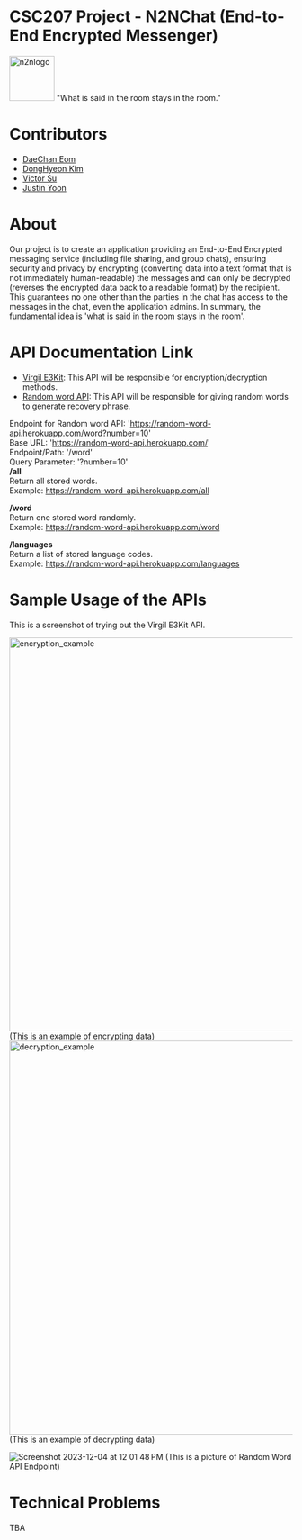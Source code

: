 # CSC207 Project - N2NChat (End-to-End Encrypted Messenger)
<img width="80" alt="n2nlogo" src="https://github.com/hoooing/CSC207-Project/assets/88988698/90b2bdb3-908c-41aa-a162-fa342f06300d">
"What is said in the room stays in the room."

# Contributors
* [DaeChan Eom](https://github.com/daechan0615)
* [DongHyeon Kim](https://github.com/hoooing)
* [Victor Su](https://github.com/VictorSu33)
* [Justin Yoon](https://github.com/justinyoon95)

# About
Our project is to create an application providing an End-to-End Encrypted messaging service (including file sharing, and group chats), ensuring security and privacy by encrypting (converting data into a text format that is not immediately human-readable) the messages and can only be decrypted (reverses the encrypted data back to a readable format) by the recipient. This guarantees no one other than the parties in the chat has access to the messages in the chat, even the application admins. In summary, the fundamental idea is 'what is said in the room stays in the room'. 
# API Documentation Link
* [Virgil E3Kit](https://developer.virgilsecurity.com/docs/e3kit): This API will be responsible for encryption/decryption methods.
* [Random word API](https://random-word-api.herokuapp.com/home): This API will be responsible for giving random words to generate recovery phrase.

Endpoint for Random word API: 'https://random-word-api.herokuapp.com/word?number=10' \
Base URL: 'https://random-word-api.herokuapp.com/' \
Endpoint/Path: '/word' \
Query Parameter: '?number=10' \
__/all__ \
Return all stored words. \
Example: https://random-word-api.herokuapp.com/all 

__/word__ \
Return one stored word randomly. \
Example: https://random-word-api.herokuapp.com/word

__/languages__ \
Return a list of stored language codes. \
Example: https://random-word-api.herokuapp.com/languages

# Sample Usage of the APIs
This is a screenshot of trying out the Virgil E3Kit API.

<img width="700" alt="encryption_example" src="https://github.com/hoooing/CSC207-Project/assets/88988698/cf30da34-4bfa-4011-909a-0bf70cba1258">
(This is an example of encrypting data)

<img width="700" alt="decryption_example" src="https://github.com/hoooing/CSC207-Project/assets/88988698/0d22d20f-0c63-492d-a334-62ca190502ce">
(This is an example of decrypting data)

![Screenshot 2023-12-04 at 12 01 48 PM](https://github.com/hoooing/CSC207-Project/assets/120237038/95e62194-ecc5-4e97-9b01-f7d75dc0ff4a)
(This is a picture of Random Word API Endpoint)

# Technical Problems
TBA
